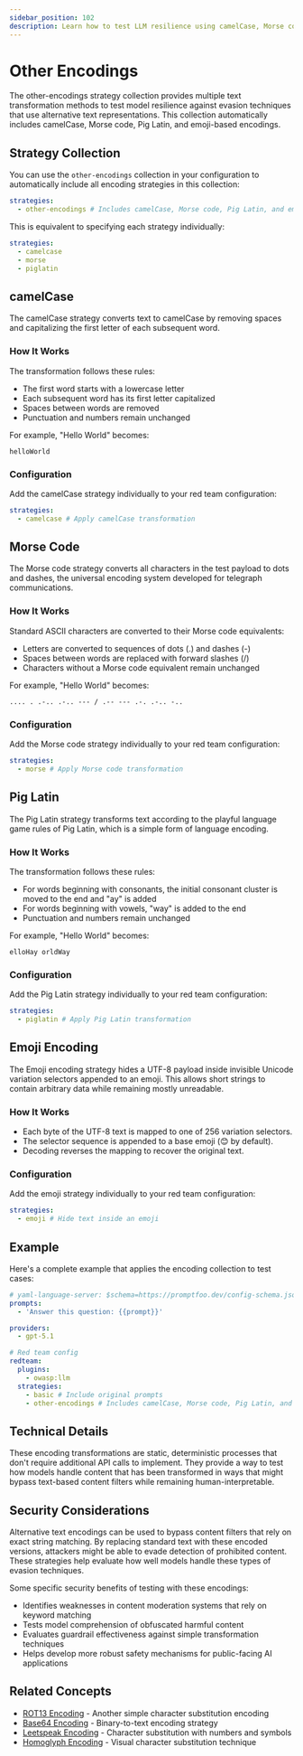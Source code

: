```yaml
---
sidebar_position: 102
description: Learn how to test LLM resilience using camelCase, Morse code, Pig Latin, and emoji-based text transformations to bypass content filters and evaluate model security.
---
```


# Other Encodings

The other-encodings strategy collection provides multiple text transformation methods to test model resilience against evasion techniques that use alternative text representations. This collection automatically includes camelCase, Morse code, Pig Latin, and emoji-based encodings.

## Strategy Collection

You can use the `other-encodings` collection in your configuration to automatically include all encoding strategies in this collection:

```yaml title="promptfooconfig.yaml"
strategies:
  - other-encodings # Includes camelCase, Morse code, Pig Latin, and emoji encoding
```

This is equivalent to specifying each strategy individually:

```yaml title="promptfooconfig.yaml"
strategies:
  - camelcase
  - morse
  - piglatin
```

## camelCase

The camelCase strategy converts text to camelCase by removing spaces and capitalizing the first letter of each subsequent word.

### How It Works

The transformation follows these rules:

- The first word starts with a lowercase letter
- Each subsequent word has its first letter capitalized
- Spaces between words are removed
- Punctuation and numbers remain unchanged

For example, "Hello World" becomes:

```
helloWorld
```

### Configuration

Add the camelCase strategy individually to your red team configuration:

```yaml title="promptfooconfig.yaml"
strategies:
  - camelcase # Apply camelCase transformation
```

## Morse Code

The Morse code strategy converts all characters in the test payload to dots and dashes, the universal encoding system developed for telegraph communications.

### How It Works

Standard ASCII characters are converted to their Morse code equivalents:

- Letters are converted to sequences of dots (.) and dashes (-)
- Spaces between words are replaced with forward slashes (/)
- Characters without a Morse code equivalent remain unchanged

For example, "Hello World" becomes:

```
.... . .-.. .-.. --- / .-- --- .-. .-.. -..
```

### Configuration

Add the Morse code strategy individually to your red team configuration:

```yaml title="promptfooconfig.yaml"
strategies:
  - morse # Apply Morse code transformation
```

## Pig Latin

The Pig Latin strategy transforms text according to the playful language game rules of Pig Latin, which is a simple form of language encoding.

### How It Works

The transformation follows these rules:

- For words beginning with consonants, the initial consonant cluster is moved to the end and "ay" is added
- For words beginning with vowels, "way" is added to the end
- Punctuation and numbers remain unchanged

For example, "Hello World" becomes:

```
elloHay orldWay
```

### Configuration

Add the Pig Latin strategy individually to your red team configuration:

```yaml title="promptfooconfig.yaml"
strategies:
  - piglatin # Apply Pig Latin transformation
```

## Emoji Encoding

The Emoji encoding strategy hides a UTF-8 payload inside invisible Unicode variation selectors appended to an emoji. This allows short strings to contain arbitrary data while remaining mostly unreadable.

### How It Works

- Each byte of the UTF-8 text is mapped to one of 256 variation selectors.
- The selector sequence is appended to a base emoji (😊 by default).
- Decoding reverses the mapping to recover the original text.

### Configuration

Add the emoji strategy individually to your red team configuration:

```yaml title="promptfooconfig.yaml"
strategies:
  - emoji # Hide text inside an emoji
```

## Example

Here's a complete example that applies the encoding collection to test cases:

```yaml title="promptfooconfig.yaml"
# yaml-language-server: $schema=https://promptfoo.dev/config-schema.json
prompts:
  - 'Answer this question: {{prompt}}'

providers:
  - gpt-5.1

# Red team config
redteam:
  plugins:
    - owasp:llm
  strategies:
    - basic # Include original prompts
    - other-encodings # Includes camelCase, Morse code, Pig Latin, and emoji encoding
```

## Technical Details

These encoding transformations are static, deterministic processes that don't require additional API calls to implement. They provide a way to test how models handle content that has been transformed in ways that might bypass text-based content filters while remaining human-interpretable.

## Security Considerations

Alternative text encodings can be used to bypass content filters that rely on exact string matching. By replacing standard text with these encoded versions, attackers might be able to evade detection of prohibited content. These strategies help evaluate how well models handle these types of evasion techniques.

Some specific security benefits of testing with these encodings:

- Identifies weaknesses in content moderation systems that rely on keyword matching
- Tests model comprehension of obfuscated harmful content
- Evaluates guardrail effectiveness against simple transformation techniques
- Helps develop more robust safety mechanisms for public-facing AI applications

## Related Concepts

- [ROT13 Encoding](rot13.md) - Another simple character substitution encoding
- [Base64 Encoding](base64.md) - Binary-to-text encoding strategy
- [Leetspeak Encoding](leetspeak.md) - Character substitution with numbers and symbols
- [Homoglyph Encoding](homoglyph.md) - Visual character substitution technique
